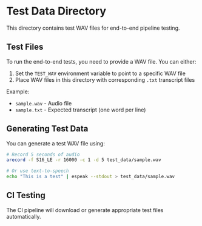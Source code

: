 # Test Data Directory

This directory contains test WAV files for end-to-end pipeline testing.

## Test Files

To run the end-to-end tests, you need to provide a WAV file. You can either:

1. Set the `TEST_WAV` environment variable to point to a specific WAV file
2. Place WAV files in this directory with corresponding `.txt` transcript files

Example:
- `sample.wav` - Audio file
- `sample.txt` - Expected transcript (one word per line)

## Generating Test Data

You can generate a test WAV file using:
```bash
# Record 5 seconds of audio
arecord -f S16_LE -r 16000 -c 1 -d 5 test_data/sample.wav

# Or use text-to-speech
echo "This is a test" | espeak --stdout > test_data/sample.wav
```

## CI Testing

The CI pipeline will download or generate appropriate test files automatically.
